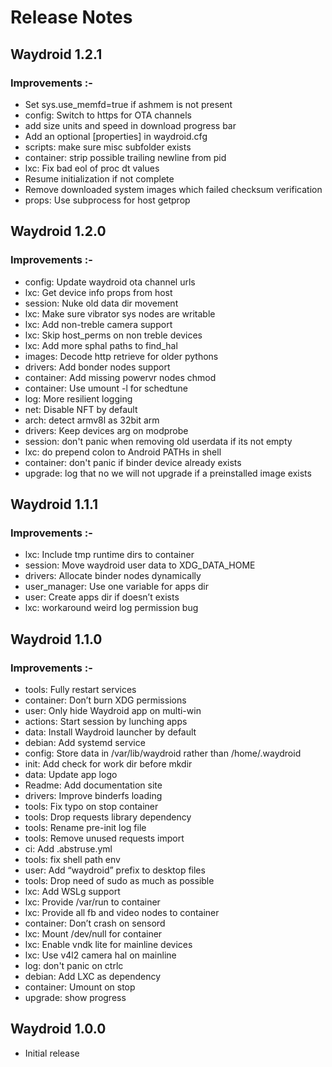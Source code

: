 # Release Notes

## Waydroid 1.2.1

### Improvements :-

  * Set sys.use_memfd=true if ashmem is not present
  * config: Switch to https for OTA channels
  * add size units and speed in download progress bar
  * Add an optional [properties] in waydroid.cfg
  * scripts: make sure misc subfolder exists
  * container: strip possible trailing newline from pid
  * lxc: Fix bad eol of proc dt values
  * Resume initialization if not complete
  * Remove downloaded system images which failed checksum verification
  * props: Use subprocess for host getprop

## Waydroid 1.2.0

### Improvements :-

  * config: Update waydroid ota channel urls
  * lxc: Get device info props from host
  * session: Nuke old data dir movement
  * lxc: Make sure vibrator sys nodes are writable
  * lxc: Add non-treble camera support
  * lxc: Skip host_perms on non treble devices
  * lxc: Add more sphal paths to find_hal
  * images: Decode http retrieve for older pythons
  * drivers: Add bonder nodes support
  * container: Add missing powervr nodes chmod
  * container: Use umount -l for schedtune
  * log: More resilient logging
  * net: Disable NFT by default
  * arch: detect armv8l as 32bit arm
  * drivers: Keep devices arg on modprobe
  * session: don't panic when removing old userdata if its not empty
  * lxc: do prepend colon to Android PATHs in shell
  * container: don't panic if binder device already exists
  * upgrade: log that no we will not upgrade if a preinstalled image exists

## Waydroid 1.1.1

### Improvements :-

  * lxc: Include tmp runtime dirs to container
  * session: Move waydroid user data to XDG_DATA_HOME
  * drivers: Allocate binder nodes dynamically
  * user_manager: Use one variable for apps dir
  * user: Create apps dir if doesn’t exists
  * lxc: workaround weird log permission bug

## Waydroid 1.1.0

### Improvements :-

  * tools: Fully restart services
  * container: Don’t burn XDG permissions
  * user: Only hide Waydroid app on multi-win
  * actions: Start session by lunching apps
  * data: Install Waydroid launcher by default
  * debian: Add systemd service
  * config: Store data in /var/lib/waydroid rather than /home/.waydroid
  * init: Add check for work dir before mkdir
  * data: Update app logo
  * Readme: Add documentation site
  * drivers: Improve binderfs loading
  * tools: Fix typo on stop container
  * tools: Drop requests library dependency
  * tools: Rename pre-init log file
  * tools: Remove unused requests import
  * ci: Add .abstruse.yml
  * tools: fix shell path env
  * user: Add “waydroid” prefix to desktop files
  * tools: Drop need of sudo as much as possible
  * lxc: Add WSLg support
  * lxc: Provide /var/run to container
  * lxc: Provide all fb and video nodes to container
  * container: Don’t crash on sensord
  * lxc: Mount /dev/null for container
  * lxc: Enable vndk lite for mainline devices
  * lxc: Use v4l2 camera hal on mainline
  * log: don't panic on ctrlc
  * debian: Add LXC as dependency
  * container: Umount on stop
  * upgrade: show progress

## Waydroid 1.0.0

  * Initial release
